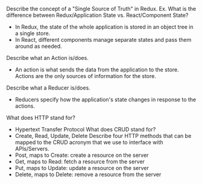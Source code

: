 Describe the concept of a "Single Source of Truth" in Redux. Ex. What is the difference between Redux/Application State vs. React/Component State?
* In Redux, the state of the whole application is stored in an object tree in a single store.
* In React, different components manage separate states and pass them around as needed.

Describe what an Action is/does.
* An action is what sends the data from the application to the store. Actions are the only sources of information for the store.

Describe what a Reducer is/does.
* Reducers specify how the application's state changes in response to the actions.

What does HTTP stand for?
* Hypertext Transfer Protocol
What does CRUD stand for?
* Create, Read, Update, Delete
Describe four HTTP methods that can be mapped to the CRUD acronym that we use to interface with APIs/Servers.
* Post, maps to Create: create a resource on the server
* Get, maps to Read: fetch a resource from the server
* Put, maps to Update: update a resource on the server
* Delete, maps to Delete: remove a resource from the server
